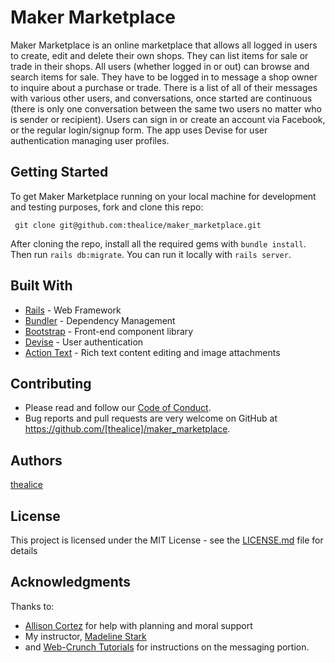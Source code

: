 # Maker Marketplace

Maker Marketplace is an online marketplace that allows all logged in users to create, edit and delete their own shops. They can list items for sale or trade in their shops. All users (whether logged in or out) can browse and search items for sale. They have to be logged in to message a shop owner to inquire about a purchase or trade. There is a list of all of their messages with various other users, and conversations, once started are continuous (there is only one conversation between the same two users no matter who is sender or recipient). Users can sign in or create an account via Facebook, or the regular login/signup form. The app uses Devise for user authentication managing user profiles.

## Getting Started

To get Maker Marketplace running on your local machine for development and testing purposes, fork and clone this repo:

 ```
  git clone git@github.com:thealice/maker_marketplace.git

```
 After cloning the repo, install all the required gems with `bundle install`.
 Then run `rails db:migrate`.
 You can run it locally with `rails server`.

## Built With

* [Rails](https://rubyonrails.org/) - Web Framework
* [Bundler](https://bundler.io/) - Dependency Management
* [Bootstrap](https://getbootstrap.com/) - Front-end component library
* [Devise](https://github.com/heartcombo/devise) - User authentication
* [Action Text](https://github.com/rails/rails/tree/v6.0.0.rc1/actiontext) - Rich text content editing and image attachments

## Contributing

* Please read and follow our [Code of Conduct](CODE-OF-CONDUCT.md).
* Bug reports and pull requests are very welcome on GitHub at https://github.com/[thealice]/maker_marketplace. 

## Authors

[thealice](https://github.com/thealice)

## License

This project is licensed under the MIT License - see the [LICENSE.md](LICENSE.md) file for details

## Acknowledgments

Thanks to: 
* [Allison Cortez](https://github.com/allisoncortez) for help with planning and moral support
* My instructor, [Madeline Stark](https://github.com/Madeline-Stark)
* and [Web-Crunch Tutorials](https://web-crunch.com) for instructions on the messaging portion.
